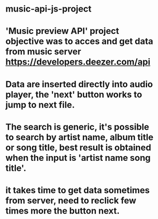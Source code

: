 # music-api-js-project
# 'Music preview API' project objective was to acces and get data from music server https://developers.deezer.com/api
#  Data are inserted directly into audio player, the 'next' button works to jump to next file. 
# The search is generic, it's possible to search by artist name, album title or song title, best result is obtained when the input is 'artist name song title'.
# it takes time to get data sometimes from server, need to reclick few times more the button next. 
